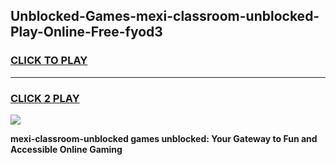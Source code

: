 
## Unblocked-Games-mexi-classroom-unblocked-Play-Online-Free-fyod3
<h3>
<a href="https://premium76.site?title=mexi-classroom-unblocked&ref=26A">CLICK TO PLAY</a></h3>
<hr>

<h3>
<a href="https://premium76.site?title=mexi-classroom-unblocked&ref=26A">CLICK 2 PLAY</a>
  
</h3>

<a href="https://premium76.site?title=mexi-classroom-unblocked&ref=26A"><img src="https://clearcache.store/games.png"></a>


**mexi-classroom-unblocked games unblocked: Your Gateway to Fun and Accessible Online Gaming**
